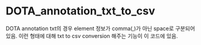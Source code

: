 # DOTA_annotation_txt_to_csv

DOTA annotation txt의 경우 element 정보가 comma(,)가 아닌 space로 구분되어 있음.
이런 형태에 대해 txt to csv conversion 해주는 기능이 이 코드에 있음.
